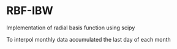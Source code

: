# RBF-IBW
Implementation of radial basis function using scipy

To interpol monthly data accumulated the last day of each month


